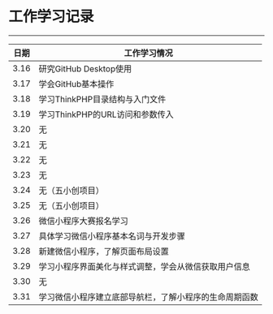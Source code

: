 ﻿# 工作学习记录

****
	
|日期|工作学习情况|
|---|---
|3.16|研究GitHub Desktop使用 
|3.17|学会GitHub基本操作
|3.18|学习ThinkPHP目录结构与入门文件
|3.19|学习ThinkPHP的URL访问和参数传入
|3.20|无
|3.21|无
|3.22|无
|3.23|无
|3.24|无（五小创项目）
|3.25|无（五小创项目）
|3.26|微信小程序大赛报名学习
|3.27|具体学习微信小程序基本名词与开发步骤
|3.28|新建微信小程序，了解页面布局设置
|3.29|学习小程序界面美化与样式调整，学会从微信获取用户信息
|3.30|无
|3.31|学习微信小程序建立底部导航栏，了解小程序的生命周期函数


